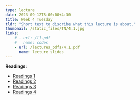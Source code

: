 ```yaml
---
type: lecture
date: 2023-09-12T8:00:00+4:30
title: Week 4 Tuesday
tldr: "Short text to discribe what this lecture is about."
thumbnail: /static_files/TN/4.1.jpg
links: 
    # - url: /l1.pdf
    #   name: codes
    - url: /lectures_pdfs/4.1.pdf
      name: lecture slides
---
```

**Readings:**
- [Readings 1](/readings_pdfs/week2/TH/r1.pdf)
- [Readings 2](/readings_pdfs/week2/TH/r2.pdf)
- [Readings 3](/readings_pdfs/week2/TH/r3.pdf)
- [Readings 4](/readings_pdfs/week2/TH/r4.pdf)


